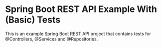 Spring Boot REST API Example With (Basic) Tests
===============================================

This is an example Spring Boot REST API project that contains tests for @Controllers, @Services and @Repositories.
